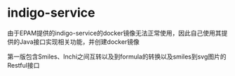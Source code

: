 # indigo-service

由于EPAM提供的indigo-service的docker镜像无法正常使用，因此自己使用其提供的Java接口实现相关功能，并创建docker镜像

第一版包含Smiles、Inchi之间互转以及到formula的转换以及smiles到svg图片的Restful接口
